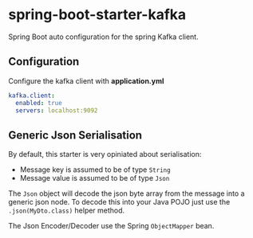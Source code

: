 # spring-boot-starter-kafka
Spring Boot auto configuration for the spring Kafka client.


## Configuration

Configure the kafka client with **application.yml**

```yaml
kafka.client:
  enabled: true
  servers: localhost:9092
```

## Generic Json Serialisation

By default, this starter is very opiniated about serialisation:

* Message key is assumed to be of type `String`
* Message value is assumed to be of type `Json`

The `Json` object will decode the json byte array from the message into a generic json node. To decode this into your Java POJO just use the `.json(MyDto.class)` helper method.

The Json Encoder/Decoder use the Spring `ObjectMapper` bean.
